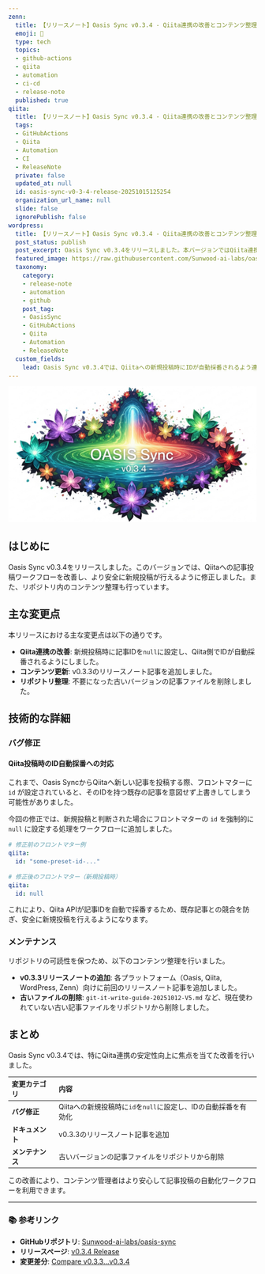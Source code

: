 ```yaml
---
zenn:
  title: 【リリースノート】Oasis Sync v0.3.4 - Qiita連携の改善とコンテンツ整理
  emoji: 📝
  type: tech
  topics:
  - github-actions
  - qiita
  - automation
  - ci-cd
  - release-note
  published: true
qiita:
  title: 【リリースノート】Oasis Sync v0.3.4 - Qiita連携の改善とコンテンツ整理
  tags:
  - GitHubActions
  - Qiita
  - Automation
  - CI
  - ReleaseNote
  private: false
  updated_at: null
  id: oasis-sync-v0-3-4-release-20251015125254
  organization_url_name: null
  slide: false
  ignorePublish: false
wordpress:
  title: 【リリースノート】Oasis Sync v0.3.4 - Qiita連携の改善とコンテンツ整理
  post_status: publish
  post_excerpt: Oasis Sync v0.3.4をリリースしました。本バージョンではQiita連携ワークフローを改善し、記事IDの自動採番に対応したほか、コンテンツの整理を行いました。
  featured_image: https://raw.githubusercontent.com/Sunwood-ai-labs/oasis-sync/main/generated-images/release-v0.3.4-20251015_125254/imagen-4-ultra_2025-10-15T12-53-58-148Z_A_mesmerizing_and_vivid_digital_painting_featuring_1.png
  taxonomy:
    category:
    - release-note
    - automation
    - github
    post_tag:
    - OasisSync
    - GitHubActions
    - Qiita
    - Automation
    - ReleaseNote
  custom_fields:
    lead: Oasis Sync v0.3.4では、Qiitaへの新規投稿時にIDが自動採番されるよう連携を改善しました。本記事では、変更点の技術的な詳細と背景を解説します。
---
```


![imagen-4-ultra_2025-10-15T12-53-58-148Z_A_mesmerizing_and_vivid_digital_painting_featuring_1.png](https://raw.githubusercontent.com/Sunwood-ai-labs/oasis-sync/main/generated-images/release-v0.3.4-20251015_125254/imagen-4-ultra_2025-10-15T12-53-58-148Z_A_mesmerizing_and_vivid_digital_painting_featuring_1.png)

## はじめに
Oasis Sync v0.3.4をリリースしました。このバージョンでは、Qiitaへの記事投稿ワークフローを改善し、より安全に新規投稿が行えるように修正しました。また、リポジトリ内のコンテンツ整理も行っています。

## 主な変更点
本リリースにおける主な変更点は以下の通りです。

- **Qiita連携の改善**: 新規投稿時に記事IDを`null`に設定し、Qiita側でIDが自動採番されるようにしました。
- **コンテンツ更新**: v0.3.3のリリースノート記事を追加しました。
- **リポジトリ整理**: 不要になった古いバージョンの記事ファイルを削除しました。

## 技術的な詳細
### バグ修正
#### Qiita投稿時のID自動採番への対応
これまで、Oasis SyncからQiitaへ新しい記事を投稿する際、フロントマターに `id` が設定されていると、そのIDを持つ既存の記事を意図せず上書きしてしまう可能性がありました。

今回の修正では、新規投稿と判断された場合にフロントマターの `id` を強制的に `null` に設定する処理をワークフローに追加しました。

```yaml
# 修正前のフロントマター例
qiita:
  id: "some-preset-id-..."
```

```yaml
# 修正後のフロントマター（新規投稿時）
qiita:
  id: null
```

これにより、Qiita APIが記事IDを自動で採番するため、既存記事との競合を防ぎ、安全に新規投稿を行えるようになります。

### メンテナンス
リポジトリの可読性を保つため、以下のコンテンツ整理を行いました。

- **v0.3.3リリースノートの追加**: 各プラットフォーム（Oasis, Qiita, WordPress, Zenn）向けに前回のリリースノート記事を追加しました。
- **古いファイルの削除**: `git-it-write-guide-20251012-V5.md` など、現在使われていない古い記事ファイルをリポジトリから削除しました。

## まとめ
Oasis Sync v0.3.4では、特にQiita連携の安定性向上に焦点を当てた改善を行いました。

| 変更カテゴリ | 内容 |
| :--- | :--- |
| **バグ修正** | Qiitaへの新規投稿時に`id`を`null`に設定し、IDの自動採番を有効化 |
| **ドキュメント** | v0.3.3のリリースノート記事を追加 |
| **メンテナンス** | 古いバージョンの記事ファイルをリポジトリから削除 |

この改善により、コンテンツ管理者はより安心して記事投稿の自動化ワークフローを利用できます。

---
### 📚 参考リンク
- **GitHubリポジトリ**: [Sunwood-ai-labs/oasis-sync](https://github.com/Sunwood-ai-labs/oasis-sync)
- **リリースページ**: [v0.3.4 Release](https://github.com/Sunwood-ai-labs/oasis-sync/releases/tag/v0.3.4)
- **変更差分**: [Compare v0.3.3...v0.3.4](https://github.com/Sunwood-ai-labs/oasis-sync/compare/v0.3.3...v0.3.4)
